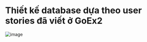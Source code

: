 # Thiết kế database dựa theo user stories đã viết ở GoEx2
![image](https://user-images.githubusercontent.com/35555098/150675347-e83217da-a7ff-4512-8a80-173abe32ceb5.png)



